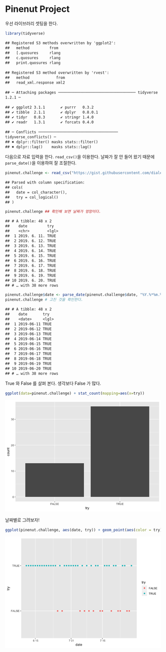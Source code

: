 Pinenut Project
================

우선 라이브러리 셋팅을 한다.

``` r
library(tidyverse)
```

    ## Registered S3 methods overwritten by 'ggplot2':
    ##   method         from 
    ##   [.quosures     rlang
    ##   c.quosures     rlang
    ##   print.quosures rlang

    ## Registered S3 method overwritten by 'rvest':
    ##   method            from
    ##   read_xml.response xml2

    ## ─ Attaching packages ─────────────────────────────────── tidyverse 1.2.1 ─

    ## ✔ ggplot2 3.1.1       ✔ purrr   0.3.2  
    ## ✔ tibble  2.1.1       ✔ dplyr   0.8.0.1
    ## ✔ tidyr   0.8.3       ✔ stringr 1.4.0  
    ## ✔ readr   1.3.1       ✔ forcats 0.4.0

    ## ─ Conflicts ──────────────────────────────────── tidyverse_conflicts() ─
    ## ✖ dplyr::filter() masks stats::filter()
    ## ✖ dplyr::lag()    masks stats::lag()

다음으로 자료 입력을 한다. `read_csv()`을 이용한다. 날짜가 잘 안 들어 왔기 때문에 `parse_date()`을
이용하여 잘
조절한다.

``` r
pinenut.challenge <- read_csv("https://gist.githubusercontent.com/dialektike/a851a96238b4ae9baf57672a0d2ff0a1/raw/340310f11e92aef9e483431d07e8951cac2661c3/tae_woo.csv")
```

    ## Parsed with column specification:
    ## cols(
    ##   date = col_character(),
    ##   try = col_logical()
    ## )

``` r
pinenut.challenge ## 확인해 보면 날짜가 엉망이다.
```

    ## # A tibble: 48 x 2
    ##    date         try  
    ##    <chr>        <lgl>
    ##  1 2019. 6. 11. TRUE 
    ##  2 2019. 6. 12. TRUE 
    ##  3 2019. 6. 13. TRUE 
    ##  4 2019. 6. 14. TRUE 
    ##  5 2019. 6. 15. TRUE 
    ##  6 2019. 6. 16. TRUE 
    ##  7 2019. 6. 17. TRUE 
    ##  8 2019. 6. 18. TRUE 
    ##  9 2019. 6. 19. TRUE 
    ## 10 2019. 6. 20. TRUE 
    ## # … with 38 more rows

``` r
pinenut.challenge$date <- parse_date(pinenut.challenge$date, "%Y.%*%m.%*%d.")
pinenut.challenge # 고친 것을 확인한다.
```

    ## # A tibble: 48 x 2
    ##    date       try  
    ##    <date>     <lgl>
    ##  1 2019-06-11 TRUE 
    ##  2 2019-06-12 TRUE 
    ##  3 2019-06-13 TRUE 
    ##  4 2019-06-14 TRUE 
    ##  5 2019-06-15 TRUE 
    ##  6 2019-06-16 TRUE 
    ##  7 2019-06-17 TRUE 
    ##  8 2019-06-18 TRUE 
    ##  9 2019-06-19 TRUE 
    ## 10 2019-06-20 TRUE 
    ## # … with 38 more rows

True 와 False 를 살펴 본다. 생각보다 False 가 많다.

``` r
ggplot(data=pinenut.challenge) + stat_count(mapping=aes(x=try))
```

![](pinenut_files/figure-gfm/unnamed-chunk-3-1.png)<!-- -->

날짜별로 그려보자\!

``` r
ggplot(pinenut.challenge, aes(date, try)) + geom_point(aes(color = try))
```

![](pinenut_files/figure-gfm/unnamed-chunk-4-1.png)<!-- -->
